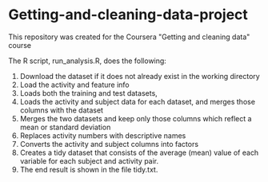 # Getting-and-cleaning-data-project
This repository was created for the Coursera "Getting and cleaning data" course

The R script, run_analysis.R, does the following:

1. Download the dataset if it does not already exist in the working directory
2. Load the activity and feature info
3. Loads both the training and test datasets, 
4. Loads the activity and subject data for each dataset, and merges those columns with the dataset
5. Merges the two datasets and keep only those columns which reflect a mean or standard deviation
6. Replaces activity numbers with descriptive names
6. Converts the activity and subject columns into factors
7. Creates a tidy dataset that consists of the average (mean) value of each variable for each subject and activity pair.
8. The end result is shown in the file tidy.txt.
